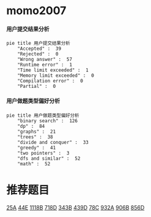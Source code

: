 # momo2007

<!-- tabs:start -->



#### **用户提交结果分析**

```mermaid
pie title 用户提交结果分析
    "Accepted" :  39
    "Rejected" :  0
    "Wrong answer" :  57
    "Runtime error" :  1
    "Time limit exceeded" :  1
    "Memory limit exceeded" :  0
    "Compilation error" :  0
    "Partial" :  0
```

#### **用户做题类型偏好分析**

```mermaid
pie title 用户做题类型偏好分析
    "binary search" :  126
    "dp" :  84
    "graphs" :  21
    "trees" :  38
    "divide and conquer" :  33
    "greedy" :  41
    "two pointers" :  3
    "dfs and similar" :  52
    "math" :  52
```



<!-- tabs:end -->
# 推荐题目
[25A](https://codeforces.com/contest/25/problem/A)
[44E](https://codeforces.com/contest/44/problem/E)
[1118B](https://codeforces.com/contest/1118/problem/B)
[718D](https://codeforces.com/contest/718/problem/D)
[343B](https://codeforces.com/contest/343/problem/B)
[439D](https://codeforces.com/contest/439/problem/D)
[78C](https://codeforces.com/contest/78/problem/C)
[932A](https://codeforces.com/contest/932/problem/A)
[906B](https://codeforces.com/contest/906/problem/B)
[856D](https://codeforces.com/contest/856/problem/D)
